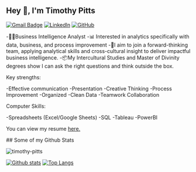 ## Hey 👋, I'm Timothy Pitts
[![Gmail Badge](https://img.shields.io/badge/-timothy.pitts1@gmail.com-c14438?style=flat&logo=Gmail&logoColor=white&link=mailto:timothy.pitts1@gmail.com)](mailto:timothy.pitts1@gmail.com) [![LinkedIn](https://img.shields.io/badge/LinkedIn-0077B5?style=flat&logo=linkedin&logoColor=white)](https://www.linkedin.com/in/timothy-pitts/) [![GitHub](https://img.shields.io/badge/GitHub-333333?style=flat&logo=github&logoColor=white)](https://github.com/timothy-pitts/)

<p align='left'>

-👨‍💼Business Intelligence Analyst
-📊 Interested in analytics specifically with data, business, and process improvement
-🤝I aim to join a forward-thinking team, applying analytical skills and cross-cultural insight to deliver impactful business intelligence.
-📦My Intercultural Studies and Master of Divinity degrees show I can ask the right questions and think outside the box.

Key strengths:

-Effective communication
-Presentation
-Creative Thinking
-Process Improvement
-Organized
-Clean Data
-Teamwork Collaboration

Computer Skills:

-Spreadsheets (Excel/Google Sheets)
-SQL
-Tableau
-PowerBI

</p><p align='left'> You can view my resume <a href='https://docs.google.com/document/d/1yNTUHECCvsJ4tZLDYCZQXFsnY1RjeyEA9Q-CI5Qr6FM/edit?tab=t.0 ' target=_blank><u>here</u>.</a></p>
## Some of my Github Stats
<p align=left> <img src=https://komarev.com/ghpvc/?username=timothy-pitts alt=timothy-pitts /> </p>

[![Github stats](https://github-readme-stats.vercel.app/api?username=timothy-pitts&show_icons=true&include_all_commits=true)](https://github.com/timothy-pitts/github-readme-stats)
[![Top Langs](https://github-readme-stats.vercel.app/api/top-langs/?username=timothy-pitts&layout=compact)](https://github.com/timothy-pitts/github-readme-stats)

